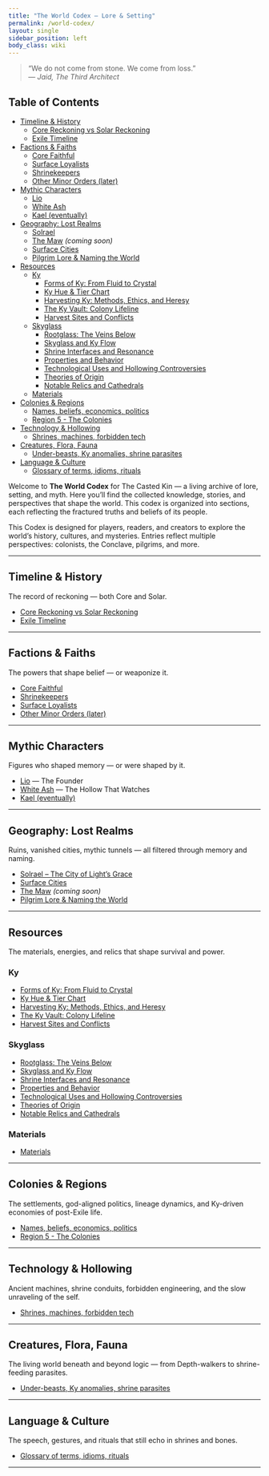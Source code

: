 ```yaml
---
title: "The World Codex – Lore & Setting"
permalink: /world-codex/
layout: single
sidebar_position: left
body_class: wiki
---
```


> “We do not come from stone. We come from loss.”  
> — *Jaid, The Third Architect*

## Table of Contents

- [Timeline & History](/world-codex/timeline-history/)
  - [Core Reckoning vs Solar Reckoning](/world-codex/timeline-history/core-reckoning-vs-solar-reckoning/)
  - [Exile Timeline](/world-codex/timeline-history/exile-timeline/)
- [Factions & Faiths](/world-codex/factions-faiths/)
  - [Core Faithful](/world-codex/factions-faiths/core-faithful/)
  - [Surface Loyalists](/world-codex/factions-faiths/surface-loyalists/)
  - [Shrinekeepers](/world-codex/factions-faiths/shrinekeepers/)
  - [Other Minor Orders (later)](/world-codex/factions-faiths/other-minor-orders/)
- [Mythic Characters](/world-codex/mythic-characters/)
  - [Lio](/world-codex/mythic-characters/lio/)
  - [White Ash](/world-codex/mythic-characters/white-ash/)
  - [Kael (eventually)](/world-codex/mythic-characters/kael/)
- [Geography: Lost Realms](/world-codex/geography-lost-realms/)
  - [Solrael](/world-codex/geography-lost-realms/solrael/)
  - [The Maw](/world-codex/geography-lost-realms/the-maw/) *(coming soon)*
  - [Surface Cities](/world-codex/geography-lost-realms/surface-cities/)
  - [Pilgrim Lore & Naming the World](/world-codex/geography-lost-realms/pilgrim-lore-naming-the-world/)
- [Resources](/world-codex/resources/)
  - [Ky](/world-codex/resources/ky/)
    - [Forms of Ky: From Fluid to Crystal](/world-codex/resources/ky/forms-of-ky/)
    - [Ky Hue & Tier Chart](/world-codex/resources/ky/ky-tier-chart/)
    - [Harvesting Ky: Methods, Ethics, and Heresy](/world-codex/resources/ky/ky-harvesting/)
    - [The Ky Vault: Colony Lifeline](/world-codex/resources/ky/ky-vaults/)
    - [Harvest Sites and Conflicts](/world-codex/resources/ky/harvest-sites-and-conflicts/)
  - [Skyglass](/world-codex/resources/skyglass/)
    - [Rootglass: The Veins Below](/world-codex/resources/skyglass/rootglass-the-veins-below/)
    - [Skyglass and Ky Flow](/world-codex/resources/skyglass/skyglass-and-ky-flow/)
    - [Shrine Interfaces and Resonance](/world-codex/resources/skyglass/shrine-interfaces-and-resonance/)
    - [Properties and Behavior](/world-codex/resources/skyglass/properties-and-behavior/)
    - [Technological Uses and Hollowing Controversies](/world-codex/resources/skyglass/technological-uses-and-hollowing-controversies/)
    - [Theories of Origin](/world-codex/resources/skyglass/theories-of-origin/)
    - [Notable Relics and Cathedrals](/world-codex/resources/skyglass/notable-relics-and-cathedrals/)
  - [Materials](/world-codex/resources/materials/)
- [Colonies & Regions](/world-codex/colonies-regions/)
  - [Names, beliefs, economics, politics](/world-codex/colonies-regions/names-beliefs-economics-politics/)
  - [Region 5 - The Colonies](/world-codex/colonies-regions/region-5-the-colonies/)
- [Technology & Hollowing](/world-codex/technology-hollowing/)
  - [Shrines, machines, forbidden tech](/world-codex/technology-hollowing/shrines-machines-forbidden-tech/)
- [Creatures, Flora, Fauna](/world-codex/creatures-flora-fauna/)
  - [Under-beasts, Ky anomalies, shrine parasites](/world-codex/creatures-flora-fauna/under-beasts-ky-anomalies-shrine-parasites/)
- [Language & Culture](/world-codex/language-culture/)
  - [Glossary of terms, idioms, rituals](/world-codex/language-culture/glossary-of-terms-idioms-rituals/)

Welcome to **The World Codex** for The Casted Kin — a living archive of lore, setting, and myth. Here you’ll find the collected knowledge, stories, and perspectives that shape the world. This codex is organized into sections, each reflecting the fractured truths and beliefs of its people.

This Codex is designed for players, readers, and creators to explore the world’s history, cultures, and mysteries. Entries reflect multiple perspectives: colonists, the Conclave, pilgrims, and more.

---

## Timeline & History  
The record of reckoning — both Core and Solar.
- [Core Reckoning vs Solar Reckoning](/world-codex/timeline-history/core-reckoning-vs-solar-reckoning/)
- [Exile Timeline](/world-codex/timeline-history/exile-timeline/)

---

## Factions & Faiths  
The powers that shape belief — or weaponize it.
- [Core Faithful](/world-codex/factions-faiths/core-faithful/)  
- [Shrinekeepers](/world-codex/factions-faiths/shrinekeepers/)  
- [Surface Loyalists](/world-codex/factions-faiths/surface-loyalists/)  
- [Other Minor Orders (later)](/world-codex/factions-faiths/other-minor-orders/)

---

## Mythic Characters  
Figures who shaped memory — or were shaped by it.
- [Lio](/world-codex/mythic-characters/lio/) — The Founder  
- [White Ash](/world-codex/mythic-characters/white-ash/) — The Hollow That Watches  
- [Kael (eventually)](/world-codex/mythic-characters/kael/)

---

## Geography: Lost Realms  
Ruins, vanished cities, mythic tunnels — all filtered through memory and naming.
- [Solrael – The City of Light’s Grace](/world-codex/geography-lost-realms/solrael/)  
- [Surface Cities](/world-codex/geography-lost-realms/surface-cities/)  
- [The Maw](/world-codex/geography-lost-realms/the-maw/) *(coming soon)*  
- [Pilgrim Lore & Naming the World](/world-codex/geography-lost-realms/pilgrim-lore-naming-the-world/)

---

## Resources  
The materials, energies, and relics that shape survival and power.
### Ky
- [Forms of Ky: From Fluid to Crystal](/world-codex/resources/ky/forms-of-ky/)
- [Ky Hue & Tier Chart](/world-codex/resources/ky/ky-tier-chart/)
- [Harvesting Ky: Methods, Ethics, and Heresy](/world-codex/resources/ky/ky-harvesting/)
- [The Ky Vault: Colony Lifeline](/world-codex/resources/ky/ky-vaults/)
- [Harvest Sites and Conflicts](/world-codex/resources/ky/harvest-sites-and-conflicts/)
### Skyglass
- [Rootglass: The Veins Below](/world-codex/resources/skyglass/rootglass-the-veins-below/)
- [Skyglass and Ky Flow](/world-codex/resources/skyglass/skyglass-and-ky-flow/)
- [Shrine Interfaces and Resonance](/world-codex/resources/skyglass/shrine-interfaces-and-resonance/)
- [Properties and Behavior](/world-codex/resources/skyglass/properties-and-behavior/)
- [Technological Uses and Hollowing Controversies](/world-codex/resources/skyglass/technological-uses-and-hollowing-controversies/)
- [Theories of Origin](/world-codex/resources/skyglass/theories-of-origin/)
- [Notable Relics and Cathedrals](/world-codex/resources/skyglass/notable-relics-and-cathedrals/)
### Materials
- [Materials](/world-codex/resources/materials/)

---

## Colonies & Regions  
The settlements, god-aligned politics, lineage dynamics, and Ky-driven economies of post-Exile life.
- [Names, beliefs, economics, politics](/world-codex/colonies-regions/names-beliefs-economics-politics/)
- [Region 5 - The Colonies](/world-codex/colonies-regions/region-5-the-colonies/)

---

## Technology & Hollowing  
Ancient machines, shrine conduits, forbidden engineering, and the slow unraveling of the self.
- [Shrines, machines, forbidden tech](/world-codex/technology-hollowing/shrines-machines-forbidden-tech/)

---

## Creatures, Flora, Fauna  
The living world beneath and beyond logic — from Depth-walkers to shrine-feeding parasites.
- [Under-beasts, Ky anomalies, shrine parasites](/world-codex/creatures-flora-fauna/under-beasts-ky-anomalies-shrine-parasites/)

---

## Language & Culture  
The speech, gestures, and rituals that still echo in shrines and bones.
- [Glossary of terms, idioms, rituals](/world-codex/language-culture/glossary-of-terms-idioms-rituals/)

--- 